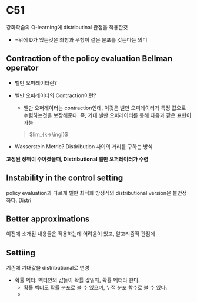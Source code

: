 # C51
강화학습의 Q-learning에 distributinal 관점을 적용한것
- =위에 D가 있는것은 좌항과 우항이 같은 분포를 갖는다는 의미

## Contraction of the policy evaluation Bellman operator
- 벨만 오퍼레이터란?

- 벨만 오퍼레이터의 Contraction이란?
   + 벨만 오퍼레이터는 contraction인데, 이것은 벨만 오퍼레이터가 특정 값으로 수렴하는것을 보장해준다.
   즉, 기대 벨만 오퍼레이터를 통해 다음과 같은 표현이 가능
    > $lim_{k->\ingi}$
- Wasserstein Metric?
    Distiribution 사이의 거리를 구하는 방식
    
**고정된 정책이 주어졌을때, Distributional 벨만 오퍼레이터가 수렴**  
  
## Instability in the control setting
policy evaluation과 다르게 벨만 최적화 방정식의 distributional version은 불안정하다.
Distri

## Better approximations
이전에 소개된 내용들은 적용하는데 어려움이 있고,
알고리즘적 관점에

## Settiing
기존에 기대값을 distributional로 변경

- 확률 벡터: 벡터안의 값들이 확률 값일때, 확률 벡터라 한다.
    + 확률 벡터도 확률 분포로 볼 수 있으며, 누적 분포 함수로 볼 수 있다.
    + 
                   
#                                                                                                              
                                                                                                                                